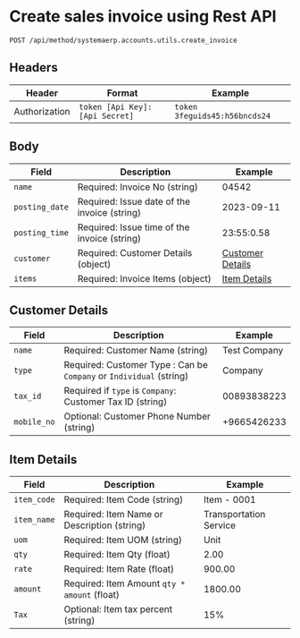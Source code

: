 # Create sales invoice using Rest API
    POST /api/method/systemaerp.accounts.utils.create_invoice
  ## Headers
  |Header                |Format                          |Example                         |
|----------------|-------------------------------|-----------------------------|
|Authorization|`token [Api Key]:[Api Secret]`            |`token 3feguids45:h56bncds24`           |
  ## Body
  |Field                |Description                          |Example                         |
|----------------|-------------------------------|-----------------------------|
|`name`| Required: Invoice No (string)            |04542           |
|`posting_date`| Required: Issue date of the invoice (string)            |2023-09-11           |
|`posting_time`| Required: Issue time of the invoice (string)            |23:55:0.58           |
|`customer`| Required: Customer Details (object)           |[Customer Details](#customer-details)           |
|`items`| Required: Invoice Items (object)            |[Item Details](#item-details)         |

  ## Customer Details
  |Field                |Description                          |Example                         |
|----------------|-------------------------------|-----------------------------|
|`name`| Required: Customer Name (string)           |Test Company           |
|`type`| Required: Customer Type : Can be `Company` or `Individual` (string)           |Company           |
|`tax_id`| Required if `type` is `Company`: Customer Tax ID (string)           |00893838223          |
|`mobile_no`| Optional: Customer Phone Number (string)            |+9665426233           |

  ## Item Details
  |Field                |Description                          |Example                         |
|----------------|-------------------------------|-----------------------------|
|`item_code`| Required: Item Code (string)           |Item - 0001           |
|`item_name`| Required: Item Name or Description (string)           |Transportation Service           |
|`uom`| Required: Item UOM (string)           |Unit          |
|`qty`| Required: Item Qty (float)           |2.00           |
|`rate`| Required: Item Rate (float)           |900.00           |
|`amount`| Required: Item Amount `qty * amount`  (float)           |1800.00           |
|`Tax`| Optional: Item tax percent  (string)           |15%           |

